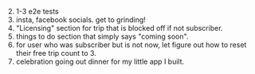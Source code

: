 2. 1-3 e2e tests
3. insta, facebook socials. get to grinding!
4. "Licensing" section for trip that is blocked off if not subscriber.
5. things to do section that simply says "coming soon".
6. for user who was subscriber but is not now, let figure out how to reset their free trip count to 3.
7. celebration going out dinner for my little app I built.
